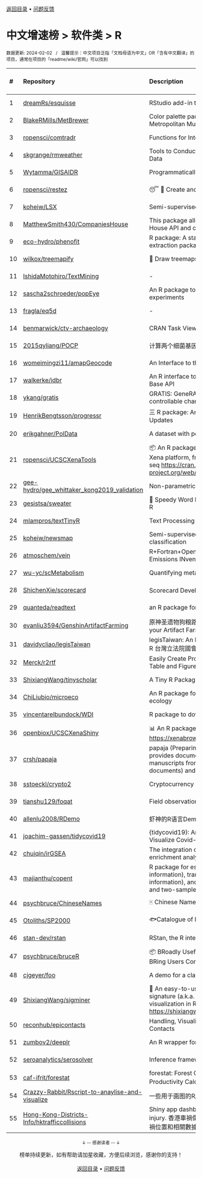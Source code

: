 <a href="https://github.com/GrowingGit/GitHub-Chinese-Top-Charts#github中文排行榜">返回目录</a> • <a href="/content/docs/feedback.md">问题反馈</a>

# 中文增速榜 > 软件类 > R
<sub>数据更新: 2024-02-02&nbsp;&nbsp;&nbsp;/&nbsp;&nbsp;&nbsp;温馨提示：中文项目泛指「文档母语为中文」OR「含有中文翻译」的项目，通常在项目的「readme/wiki/官网」可以找到</sub>

|#|Repository|Description|Stars|Average daily growth|Updated|
|:-|:-|:-|:-|:-|:-|
|1|[dreamRs/esquisse](https://github.com/dreamRs/esquisse)|RStudio add-in to make plots interactively with ggplot2|1711|1|2024-01-10|
|2|[BlakeRMills/MetBrewer](https://github.com/BlakeRMills/MetBrewer)|Color palette package in R inspired by works at the Metropolitan Museum of Art in New York|1012|1|2023-09-30|
|3|[ropensci/comtradr](https://github.com/ropensci/comtradr)|Functions for Interacting with the UN Comtrade API|57|0|2024-01-29|
|4|[skgrange/rmweather](https://github.com/skgrange/rmweather)|Tools to Conduct Meteorological Normalisation on Air Quality Data|44|0|2023-11-21|
|5|[Wytamma/GISAIDR](https://github.com/Wytamma/GISAIDR)|Programmatically interact with the GISAID database.|61|0|2024-02-01|
|6|[ropensci/restez](https://github.com/ropensci/restez)|:sleeping: :open_file_folder: Create and Query a Local Copy of GenBank in R|24|0|2023-10-25|
|7|[koheiw/LSX](https://github.com/koheiw/LSX)|Semi-supervised algorithm for document scaling|52|0|2024-01-12|
|8|[MatthewSmith430/CompaniesHouse](https://github.com/MatthewSmith430/CompaniesHouse)|This package allows to extract data from the Companies House API and create interlocking directorates networks|24|0|2024-01-19|
|9|[eco-hydro/phenofit](https://github.com/eco-hydro/phenofit)|R package: A state-of-the-art Vegetation Phenology extraction package, phenofit|66|0|2024-01-23|
|10|[wilkox/treemapify](https://github.com/wilkox/treemapify)|🌳 Draw treemaps in ggplot2|207|0|2023-10-17|
|11|[IshidaMotohiro/TextMining](https://github.com/IshidaMotohiro/TextMining)|-|18|0|2023-11-02|
|12|[sascha2schroeder/popEye](https://github.com/sascha2schroeder/popEye)|An R package to analyze eye-tracking data from reading experiments|17|0|2024-01-03|
|13|[fragla/eq5d](https://github.com/fragla/eq5d)|-|19|0|2024-01-31|
|14|[benmarwick/ctv-archaeology](https://github.com/benmarwick/ctv-archaeology)|CRAN Task View: Archaeological Science|141|0|2024-01-31|
|15|[2015qyliang/POCP](https://github.com/2015qyliang/POCP)|计算两个细菌基因组之间的核心蛋白相似性|5|0|2023-09-06|
|16|[womeimingzi11/amapGeocode](https://github.com/womeimingzi11/amapGeocode)|An Interface to the AutoNavi Maps API Geocoding Services|11|0|2023-10-31|
|17|[walkerke/idbr](https://github.com/walkerke/idbr)|An R interface to the US Census Bureau International Data Base API|57|0|2023-08-14|
|18|[ykang/gratis](https://github.com/ykang/gratis)|GRATIS: GeneRAting TIme Series with diverse and controllable characteristics|74|0|2023-08-29|
|19|[HenrikBengtsson/progressr](https://github.com/HenrikBengtsson/progressr)|三 R package: An Inclusive, Unifying API for Progress Updates|271|0|2023-12-12|
|20|[erikgahner/PolData](https://github.com/erikgahner/PolData)|A dataset with political datasets|488|0|2024-01-27|
|21|[ropensci/UCSCXenaTools](https://github.com/ropensci/UCSCXenaTools)|:package: An R package for accessing genomics data from UCSC Xena platform, from cancer multi-omics to single-cell RNA-seq https://cran.r-project.org/web/packages/UCSCXenaTools/|93|0|2024-01-13|
|22|[gee-hydro/gee_whittaker_kong2019_validation](https://github.com/gee-hydro/gee_whittaker_kong2019_validation)|Non-parametric weighted Whittaker smoothing|31|0|2023-09-17|
|23|[gesistsa/sweater](https://github.com/gesistsa/sweater)|👚 Speedy Word Embedding Association Test & Extras using R|26|0|2023-11-10|
|24|[mlampros/textTinyR](https://github.com/mlampros/textTinyR)|Text Processing for Small or Big Data Files in R|38|0|2023-12-05|
|25|[koheiw/newsmap](https://github.com/koheiw/newsmap)|Semi-supervised algorithm for geographical document classification|56|0|2024-01-31|
|26|[atmoschem/vein](https://github.com/atmoschem/vein)| R+Fortran+OpenMP package to estimate Vehicular Emissions INventories VEIN. |42|0|2024-01-21|
|27|[wu-yc/scMetabolism](https://github.com/wu-yc/scMetabolism)|Quantifying metabolism activity at the single-cell resolution|70|0|2023-11-25|
|28|[ShichenXie/scorecard](https://github.com/ShichenXie/scorecard)|Scorecard Development in R, 评分卡|157|0|2023-09-14|
|29|[quanteda/readtext](https://github.com/quanteda/readtext)|an R package for reading text files|113|0|2024-02-01|
|30|[evanliu3594/GenshinArtifactFarming](https://github.com/evanliu3594/GenshinArtifactFarming)|原神圣遗物狗粮路线规划装置   Planning tools for customizing your Artifact Farming Route in Genshin Impact|5|0|2023-12-27|
|31|[davidycliao/legisTaiwan](https://github.com/davidycliao/legisTaiwan)|legisTaiwan: An Interface to Access Taiwan Legislative API in R 台灣立法院國會系統 API |21|0|2023-10-31|
|32|[Merck/r2rtf](https://github.com/Merck/r2rtf)|Easily Create Production-Ready Rich Text Format (RTF) Table and Figure|71|0|2024-01-16|
|33|[ShixiangWang/tinyscholar](https://github.com/ShixiangWang/tinyscholar)|A Tiny R Package to Get and Show Google Scholar Profile|8|0|2024-01-05|
|34|[ChiLiubio/microeco](https://github.com/ChiLiubio/microeco)|An R package for data analysis in microbial community ecology|153|0|2024-01-31|
|35|[vincentarelbundock/WDI](https://github.com/vincentarelbundock/WDI)|R package to download World Bank data|194|0|2023-11-23|
|36|[openbiox/UCSCXenaShiny](https://github.com/openbiox/UCSCXenaShiny)|📊 An R package for interactively exploring UCSC Xena https://xenabrowser.net/datapages/|82|0|2024-01-31|
|37|[crsh/papaja](https://github.com/crsh/papaja)|papaja (Preparing APA Journal Articles) is an R package that provides document formats to produce complete APA manuscripts from RMarkdown-files (PDF and Word documents) and helper functions that facil ...|616|0|2024-01-24|
|38|[sstoeckl/crypto2](https://github.com/sstoeckl/crypto2)|Cryptocurrency Market Data|42|0|2024-01-29|
|39|[tianshu129/foqat](https://github.com/tianshu129/foqat)|Field observation quick analysis toolkit|31|0|2023-10-01|
|40|[allenlu2008/RDemo](https://github.com/allenlu2008/RDemo)|虾神的R语言Demo|35|0|2023-09-05|
|41|[joachim-gassen/tidycovid19](https://github.com/joachim-gassen/tidycovid19)|{tidycovid19}: An R Package to Download, Tidy and Visualize Covid-19 Related Data|145|0|2024-02-01|
|42|[chuiqin/irGSEA](https://github.com/chuiqin/irGSEA)|The integration of single cell rank-based gene set enrichment analysis|69|0|2024-01-02|
|43|[majianthu/copent](https://github.com/majianthu/copent)|R package for estimating copula entropy (mutual information), transfer entropy (conditional mutual information), and the statistic for multivariate normality test and two-sample test|37|0|2023-08-05|
|44|[psychbruce/ChineseNames](https://github.com/psychbruce/ChineseNames)|🀄 Chinese Name Database (1930-2008).|128|0|2023-09-27|
|45|[Otoliths/SP2000](https://github.com/Otoliths/SP2000)|🐟Catalogue of Life toolkit for R|11|0|2023-11-29|
|46|[stan-dev/rstan](https://github.com/stan-dev/rstan)|RStan, the R interface to Stan|984|0|2024-02-01|
|47|[psychbruce/bruceR](https://github.com/psychbruce/bruceR)|📦 BRoadly Useful Convenient and Efficient R functions that BRing Users Concise and Elegant R data analyses.|141|0|2023-10-01|
|48|[cjgeyer/foo](https://github.com/cjgeyer/foo)|A demo for a class|34|0|2024-01-23|
|49|[ShixiangWang/sigminer](https://github.com/ShixiangWang/sigminer)|🌲 An easy-to-use and scalable toolkit for genomic alteration signature (a.k.a. mutational signature) analysis and visualization in R https://shixiangwang.github.io/sigminer/reference/index.html|123|0|2024-01-03|
|50|[reconhub/epicontacts](https://github.com/reconhub/epicontacts)|Handling, Visualisation and Analysis of Epidemiological Contacts|14|0|2023-10-26|
|51|[zumbov2/deeplr](https://github.com/zumbov2/deeplr)|An R wrapper for the DeepL Translator API|33|0|2023-11-03|
|52|[seroanalytics/serosolver](https://github.com/seroanalytics/serosolver)|Inference framework for serological data|14|0|2024-01-29|
|53|[caf-ifrit/forestat](https://github.com/caf-ifrit/forestat)|forestat: Forest Carbon Sequestration and Potential Productivity Calculation 森林碳汇计量和潜力计算|6|0|2023-10-10|
|54|[Crazzy-Rabbit/Rscript-to-anaylise-and-visualize](https://github.com/Crazzy-Rabbit/Rscript-to-anaylise-and-visualize)|一些用于画图的R脚本|7|0|2024-01-12|
|55|[Hong-Kong-Districts-Info/hktrafficcollisions](https://github.com/Hong-Kong-Districts-Info/hktrafficcollisions)|Shiny app dashboard of HK traffic collisions that result in injury.   香港車禍傷亡資料庫：利用互動地圖和儀表版，將香港車禍位置和相關數據可視化。|6|0|2024-01-20|

<div align="center">
    <p><sub>↓ -- 感谢读者 -- ↓</sub></p>
    榜单持续更新，如有帮助请加星收藏，方便后续浏览，感谢你的支持！
</div>

<br/>

<div align="center"><a href="https://github.com/GrowingGit/GitHub-Chinese-Top-Charts#github中文排行榜">返回目录</a> • <a href="/content/docs/feedback.md">问题反馈</a></div>
